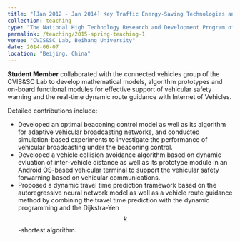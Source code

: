 ```yaml
---
title: "[Jan 2012 - Jan 2014] Key Traffic Energy-Saving Technologies and Applications Based on Internet of Vehicles (Grant No. 2012AA111903)"
collection: teaching
type: "The National High Technology Research and Development Program of China (863 Program)"
permalink: /teaching/2015-spring-teaching-1
venue: "CVIS&SC Lab, Beihang University"
date: 2014-06-07
location: "Beijing, China"
---
```


**Student Member** collaborated with the connected vehicles group of the CVIS&SC Lab to develop mathematical models, algorithm prototypes and on-board functional modules for effective support of vehicular safety warning and the real-time dynamic route guidance with Internet of Vehicles.

Detailed contributions include:

+ Developed an optimal beaconing control model as well as its algorithm for adaptive vehicular broadcasting networks, and conducted simulation-based experiments to investigate the performance of vehicular broadcasting under the beaconing control.
+ Developed a vehicle collision avoidance algorithm based on dynamic evluation of inter-vehicle distance as well as its prototype module in an Android OS-based vehicular terminal to support the vehicular safety forwarning based on vehicular communications.
+ Proposed a dynamic travel time prediction framework based on the autoregressive neural network model as well as a vehicle route guidance method by combining the travel time prediction with the dynamic programming and the Dijkstra-Yen $$k$$-shortest algorithm.
